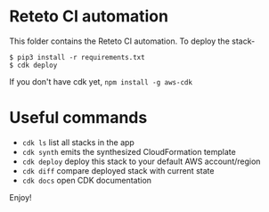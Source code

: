 
# Reteto CI automation

This folder contains the Reteto CI automation. To deploy the stack-
```
$ pip3 install -r requirements.txt
$ cdk deploy
```

If you don't have cdk yet, `npm install -g aws-cdk`

# Useful commands

 * `cdk ls`          list all stacks in the app
 * `cdk synth`       emits the synthesized CloudFormation template
 * `cdk deploy`      deploy this stack to your default AWS account/region
 * `cdk diff`        compare deployed stack with current state
 * `cdk docs`        open CDK documentation

Enjoy!
